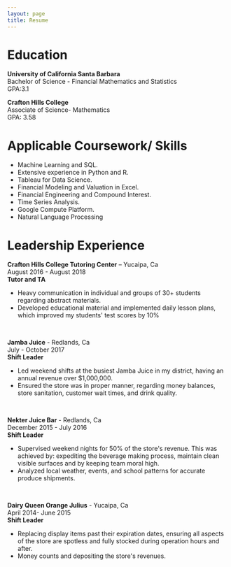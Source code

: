 ```yaml
---
layout: page
title: Resume
---
```



# Education

**University of California Santa Barbara** <br>
Bachelor of Science - Financial Mathematics and Statistics<br>
GPA:3.1


**Crafton Hills College**<br>
Associate of Science- Mathematics
<br> GPA: 3.58

# **Applicable Coursework/ Skills**

- Machine Learning and SQL.
- Extensive experience in Python and R.
- Tableau for Data Science.
- Financial Modeling and Valuation in Excel.
- Financial Engineering and Compound Interest.
- Time Series Analysis.
- Google Compute Platform.
- Natural Language Processing 

# **Leadership Experience**

**Crafton Hills College Tutoring Center** – Yucaipa, Ca <br>
August 2016 - August 2018<br>
**Tutor and TA**
- Heavy communication in individual and groups of 30+ students regarding abstract materials.
- Developed educational material and implemented daily lesson plans, which improved my students&#39; test scores by 10%
<br>

**Jamba Juice** - Redlands, Ca <br>
July - October 2017<br>
**Shift Leader**
- Led weekend shifts at the busiest Jamba Juice in my district, having an annual revenue over $1,000,000.
- Ensured the store was in proper manner, regarding money balances, store sanitation, customer wait times, and drink quality.
<br>

**Nekter Juice Bar** - Redlands, Ca <br>
December 2015 - July 2016<br>
**Shift Leader**<br>
- Supervised weekend nights for 50% of the store&#39;s revenue. This was achieved by: expediting the beverage making process, maintain clean visible surfaces and by keeping team moral high.
- Analyzed local weather, events, and school patterns for accurate produce shipments.
<br>

**Dairy Queen Orange Julius** - Yucaipa, Ca<br>
April 2014- June 2015<br>
**Shift Leader**<br>
- Replacing display items past their expiration dates, ensuring all aspects of the store are spotless and fully stocked during operation hours and after.
- Money counts and depositing the store&#39;s revenues.
